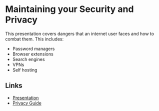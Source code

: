 
# Maintaining your Security and Privacy

This presentation covers dangers that an internet user faces and how to combat them. This includes:

- Password managers
- Browser extensions
- Search engines
- VPNs
- Self hosting

## Links

- [Presentation](https://docs.google.com/presentation/d/1EAHAMEP5Queevmm34ZGJf3rennxBNLhMb9khEPjiG_M/edit?usp=sharing)
- [Privacy Guide](https://www.privacytools.io/)
